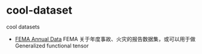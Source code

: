 # cool-dataset
cool datasets 

- [FEMA Annual Data](https://www.fema.gov/about/openfema/data-sets/fema-usfa-nfirs-annual-data) FEMA 关于年度事故、火灾的报告数据集，或可以用于做Generalized functional tensor
